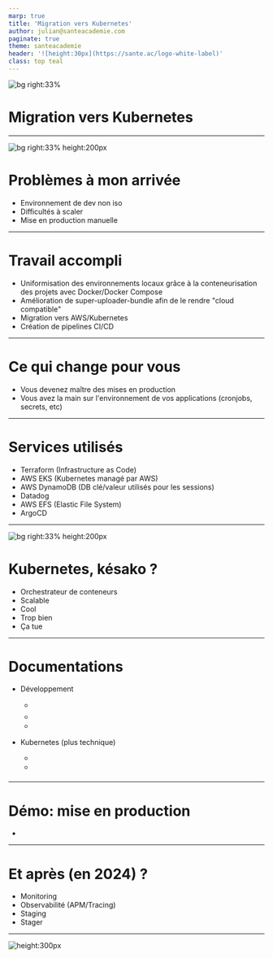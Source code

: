 ```yaml
---
marp: true
title: 'Migration vers Kubernetes'
author: julian@santeacademie.com
paginate: true
theme: santeacademie
header: '![height:30px](https://sante.ac/logo-white-label)'
class: top teal
---
```

<!-- _class: teal invert -->
![bg right:33%](https://wallpapercave.com/wp/wp10034196.png)
# Migration vers Kubernetes
---
<style scoped>figure {margin-right: 30px !important}</style>
![bg right:33% height:200px](https://i.pinimg.com/originals/10/7a/97/107a97ca5bd4a571edcebec54a66fc32.jpg)
# Problèmes à mon arrivée
- Environnement de dev non iso
- Difficultés à scaler
- Mise en production manuelle
---
# Travail accompli
- Uniformisation des environnements locaux grâce à la conteneurisation des projets avec Docker/Docker Compose
- Amélioration de super-uploader-bundle afin de le rendre "cloud compatible"
- Migration vers AWS/Kubernetes
- Création de pipelines CI/CD
---
# Ce qui change pour vous
- Vous devenez maître des mises en production
- Vous avez la main sur l'environnement de vos applications (cronjobs, secrets, etc)
---
# Services utilisés
- Terraform (Infrastructure as Code)
- AWS EKS (Kubernetes managé par AWS)
- AWS DynamoDB (DB clé/valeur utilisés pour les sessions)
- Datadog
- AWS EFS (Elastic File System)
- ArgoCD
---
<style scoped>figure {margin-right: 30px !important}</style>
![bg right:33% height:200px](https://res.cloudinary.com/daily-now/image/upload/f_auto,q_auto/v1/posts/0ce6c20931116356d81d8f6876b660ab)
# Kubernetes, késako ?
* Orchestrateur de conteneurs
* Scalable
* Cool
* Trop bien
* Ça tue
---
# Documentations
- Développement
  - [🏗️ Mise en production](https://www.notion.so/santeacademie/Mise-en-production-46c62108a5dd4b09a51671b99413af93)
  - [⏰ Ajout de tâches CRON](https://www.notion.so/santeacademie/Mise-en-production-46c62108a5dd4b09a51671b99413af93)
  - [🤐 Secrets](https://www.notion.so/santeacademie/Secrets-fb77ad51dc4d47dd9d94a1cd57f073c0)

- Kubernetes (plus technique)
  - [🐙 Argo CD](https://www.notion.so/santeacademie/Argo-CD-0000c8ba96364596b38e8162375a14c1)
  - [📦 Namespaces](https://www.notion.so/santeacademie/Namespaces-1ae35cc9fe124a6f91b8cbe67e619c03)

---
# Démo: mise en production

- [Voir la documentation notion...](https://www.notion.so/santeacademie/Mise-en-production-46c62108a5dd4b09a51671b99413af93?pvs=4)
<style scoped>
a {
  color: rgb(255, 255, 255, 60%);
}
</style>
---
# Et après (en 2024) ?
- Monitoring
- Observabilité (APM/Tracing)
- Staging
- Stager

---
<!-- _class: invert flat teal center -->
<!-- _footer: '' -->
<style scoped>section{text-align:center;}</style>

![height:300px](https://media.tenor.com/tvtnW8BmD-YAAAAC/k8s-kubernetes.gif)

